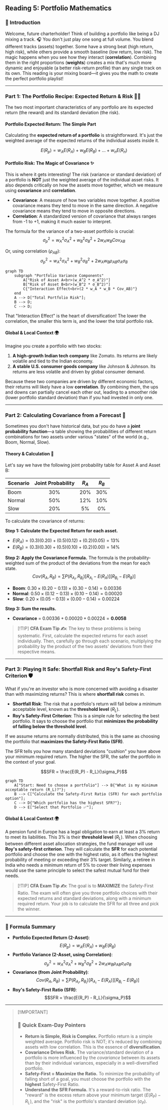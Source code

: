 ## Reading 5: Portfolio Mathematics

### 🎯 Introduction

Welcome, future charterholder\! Think of building a portfolio like being a DJ mixing a track. 🎧 You don't just play one song at full volume. You blend different tracks (assets) together. Some have a strong beat (high return, high risk), while others provide a smooth baseline (low return, low risk). The magic happens when you see how they interact (**correlation**). Combining them in the right proportions (**weights**) creates a mix that's much more dynamic and enjoyable (a better risk-return profile) than any single track on its own. This reading is your mixing board—it gives you the math to create the perfect portfolio playlist\!

-----

### Part 1: The Portfolio Recipe: Expected Return & Risk 🧑‍🍳

The two most important characteristics of any portfolio are its expected return (the reward) and its standard deviation (the risk).

#### **Portfolio Expected Return: The Simple Part**

Calculating the **expected return of a portfolio** is straightforward. It's just the weighted average of the expected returns of the individual assets inside it.

$$E(R_p) = w_A E(R_A) + w_B E(R_B) + ... + w_n E(R_n)$$

#### **Portfolio Risk: The Magic of Covariance ✨**

This is where it gets interesting\! The risk (variance or standard deviation) of a portfolio is **NOT** just the weighted average of the individual asset risks. It also depends critically on how the assets move together, which we measure using **covariance** and **correlation**.

  * **Covariance**: A measure of how two variables move together. A positive covariance means they tend to move in the same direction. A negative covariance means they tend to move in opposite directions.
  * **Correlation**: A standardized version of covariance that always ranges from -1 to +1, making it much easier to interpret.

The formula for the variance of a two-asset portfolio is crucial:
$$\sigma_p^2 = w_A^2\sigma_A^2 + w_B^2\sigma_B^2 + 2w_A w_B Cov_{AB}$$

Or, using correlation ($\rho_{AB}$):
$$\sigma_p^2 = w_A^2\sigma_A^2 + w_B^2\sigma_B^2 + 2w_A w_B \rho_{AB} \sigma_A \sigma_B$$

```mermaid
graph TD
    subgraph "Portfolio Variance Components"
        A["Risk of Asset A<br>(w_A^2 * σ_A^2)"]
        B["Risk of Asset B<br>(w_B^2 * σ_B^2)"]
        C{"Interaction Effect<br>(2 * w_A * w_B * Cov_AB)"}
    end
    A --> D["Total Portfolio Risk"];
    B --> D;
    C --> D;
```

That "Interaction Effect" is the heart of diversification\! The lower the correlation, the smaller this term is, and the lower the total portfolio risk.

#### **Global & Local Context 🌍**

Imagine you create a portfolio with two stocks:

1.  **A high-growth Indian tech company** like Zomato. Its returns are likely volatile and tied to the Indian economy.
2.  **A stable U.S. consumer goods company** like Johnson & Johnson. Its returns are less volatile and driven by global consumer demand.

Because these two companies are driven by different economic factors, their returns will likely have a low **correlation**. By combining them, the ups and downs can partially cancel each other out, leading to a smoother ride (lower portfolio standard deviation) than if you had invested in only one.

-----

### Part 2: Calculating Covariance from a Forecast 🔮

Sometimes you don't have historical data, but you do have a **joint probability function**—a table showing the probabilities of different return combinations for two assets under various "states" of the world (e.g., Boom, Normal, Slow).

#### **Theory & Calculation 🧮**

Let's say we have the following joint probability table for Asset A and Asset B:

| Scenario | Joint Probability | $R_A$ | $R_B$ |
| :--- | :---: | :---: | :---: |
| Boom | 30% | 20% | 30% |
| Normal | 50% | 12% | 10% |
| Slow | 20% | 5% | 0% |

To calculate the covariance of returns:

**Step 1: Calculate the Expected Return for each asset.**

  * $E(R_A) = (0.3)(0.20) + (0.5)(0.12) + (0.2)(0.05) = 13\%$
  * $E(R_B) = (0.3)(0.30) + (0.5)(0.10) + (0.2)(0.00) = 14\%$

**Step 2: Apply the Covariance Formula.**
The formula is the probability-weighted sum of the product of the deviations from the mean for each state.
$$Cov(R_A, R_B) = \sum P(R_{A_i}, R_{B_i})[R_{A_i} - E(R_A)][R_{B_i} - E(R_B)]$$

  * **Boom**: $0.30 \times (0.20 - 0.13) \times (0.30 - 0.14) = 0.00336$
  * **Normal**: $0.50 \times (0.12 - 0.13) \times (0.10 - 0.14) = 0.00020$
  * **Slow**: $0.20 \times (0.05 - 0.13) \times (0.00 - 0.14) = 0.00224$

**Step 3: Sum the results.**

  * **Covariance** = $0.00336 + 0.00020 + 0.00224 = \mathbf{0.0058}$

> [\!TIP]
> **CFA Exam Tip ✍️:** The key to these problems is being systematic. First, calculate the expected returns for each asset individually. Then, carefully go through each scenario, multiplying the probability by the product of the two assets' deviations from their respective means.

-----

### Part 3: Playing It Safe: Shortfall Risk and Roy's Safety-First Criterion 🛡️

What if you're an investor who is more concerned with avoiding a disaster than with maximizing returns? This is where **shortfall risk** comes in.

  * **Shortfall Risk**: The risk that a portfolio's return will fall below a minimum acceptable level, known as the **threshold level** ($R_L$).
  * **Roy's Safety-First Criterion**: This is a simple rule for selecting the best portfolio. It says to choose the portfolio that **minimizes the probability of falling below the threshold level**.

If we assume returns are normally distributed, this is the same as choosing the portfolio that **maximizes the Safety-First Ratio (SFR)**.

The SFR tells you how many standard deviations "cushion" you have above your minimum required return. The higher the SFR, the safer the portfolio in the context of your goal.

$$SFR = \frac{E(R_P) - R_L}{\sigma_P}$$

```mermaid
graph TD
    A["Start: Need to choose a portfolio"] --> B{"What is my minimum acceptable return (R_L)?"};
    B --> C["Calculate the Safety-First Ratio (SFR) for each portfolio option"];
    C --> D{"Which portfolio has the highest SFR?"};
    D --> E["Select that Portfolio ✅"];
```

#### **Global & Local Context 🌍**

A pension fund in Europe has a legal obligation to earn at least a 3% return to meet its liabilities. This 3% is their **threshold level** ($R_L$). When choosing between different asset allocation strategies, the fund manager will use **Roy's safety-first criterion**. They will calculate the **SFR** for each potential portfolio and choose the one with the highest ratio, as it offers the highest probability of meeting or exceeding their 3% target. Similarly, a retiree in India who needs a minimum return of 5% to cover their living expenses would use the same principle to select the safest mutual fund for their needs.

> [\!TIP]
> **CFA Exam Tip ✍️:** The goal is to **MAXIMIZE** the Safety-First Ratio. The exam will often give you three portfolio choices with their expected returns and standard deviations, along with a minimum required return. Your job is to calculate the SFR for all three and pick the winner.

-----

### 🧪 Formula Summary

  * **Portfolio Expected Return (2-Asset)**: $$E(R_p) = w_A E(R_A) + w_B E(R_B)$$
  * **Portfolio Variance (2-Asset, using Correlation)**: $$\sigma_p^2 = w_A^2\sigma_A^2 + w_B^2\sigma_B^2 + 2w_A w_B \rho_{AB} \sigma_A \sigma_B$$
  * **Covariance (from Joint Probability)**: $$Cov(R_A, R_B) = \sum P(R_{A_i}, R_{B_i})[R_{A_i} - E(R_A)][R_{B_i} - E(R_B)]$$
  * **Roy's Safety-First Ratio (SFR)**: $$SFR = \frac{E(R_P) - R_L}{\sigma_P}$$

-----

> [\!IMPORTANT]
>
> ### 🎯 Quick Exam-Day Pointers
>
>   * **Return is Simple, Risk is Complex.** Portfolio return is a simple weighted average. Portfolio risk is NOT; it's reduced by combining assets with low correlation. This is the essence of **diversification**.
>   * **Covariance Drives Risk.** The variance/standard deviation of a portfolio is more influenced by the *covariance* between its assets than by their individual variances, especially in a well-diversified portfolio.
>   * **Safety-First = Maximize the Ratio.** To minimize the probability of falling short of a goal, you must choose the portfolio with the **highest** Safety-First Ratio.
>   * **Understand the SFR Formula.** It's a reward-to-risk ratio. The "reward" is the excess return above your minimum target ($E(R_P) - R_L$), and the "risk" is the portfolio's standard deviation ($\sigma_P$).